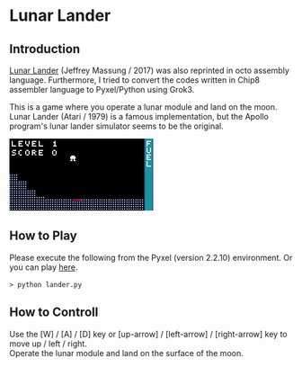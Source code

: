 # Lunar Lander 

## Introduction

[Lunar Lander](https://github.com/massung/CHIP-8/blob/master/games/sources/lander.c8) (Jeffrey Massung / 2017) was also reprinted in octo assembly language.
Furthermore, I tried to convert the codes written in Chip8 assembler language to Pyxel/Python using Grok3.

This is a game where you operate a lunar module and land on the moon. 
Lunar Lander (Atari / 1979) is a famous implementation, 
but the Apollo program's lunar lander simulator seems to be the original. 

![](https://github.com/jay-kumogata/RetroGames/blob/main/pyxel/lander/screenshots/lander01.gif)

## How to Play

Please execute the following from the Pyxel (version 2.2.10) environment.
Or you can play [here](https://kitao.github.io/pyxel/wasm/launcher/?run=jay-kumogata.RetroGames.pyxel.lander.lander).

	> python lander.py

## How to Controll

Use the [W] / [A] / [D] key or [up-arrow] / [left-arrow] / [right-arrow] key to move up / left / right.  
Operate the lunar module and land on the surface of the moon.

